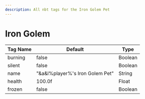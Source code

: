 ```yaml
---
description: All nbt tags for the Iron Golem Pet
---
```



# Iron Golem

| Tag Name     | Default                                                            | Type                                         |
| - | - | - |
| burning | false | Boolean |
| silent | false | Boolean |
| name | "&a&l%player%'s Iron Golem Pet" | String |
| health | 100.0f | Float |
| frozen | false | Boolean |
